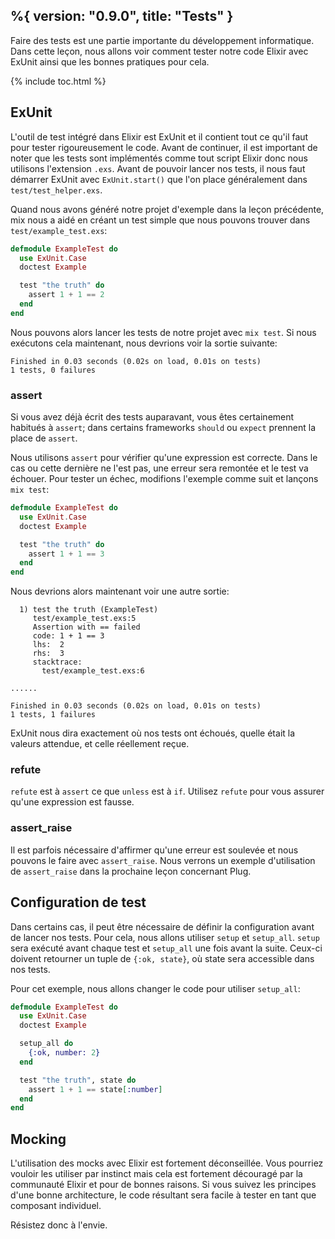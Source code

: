 %{
  version: "0.9.0",
  title: "Tests"
}
---

Faire des tests est une partie importante du développement informatique. Dans cette leçon, nous allons voir comment tester notre code Elixir avec ExUnit ainsi que les bonnes pratiques pour cela.

{% include toc.html %}

## ExUnit

L'outil de test intégré dans Elixir est ExUnit et il contient tout ce qu'il faut pour tester rigoureusement le code.  Avant de continuer, il est important de noter que les tests sont implémentés comme tout script Elixir donc nous utilisons l'extension `.exs`.  Avant de pouvoir lancer nos tests, il nous faut démarrer ExUnit avec `ExUnit.start()` que l'on place généralement dans `test/test_helper.exs`.

Quand nous avons généré notre projet d'exemple dans la leçon précédente, mix nous a aidé en créant un test simple que nous pouvons trouver dans `test/example_test.exs`:

```elixir
defmodule ExampleTest do
  use ExUnit.Case
  doctest Example

  test "the truth" do
    assert 1 + 1 == 2
  end
end
```

Nous pouvons alors lancer les tests de notre projet avec `mix test`.  Si nous exécutons cela maintenant, nous devrions voir la sortie suivante:

```shell
Finished in 0.03 seconds (0.02s on load, 0.01s on tests)
1 tests, 0 failures
```

### assert

Si vous avez déjà écrit des tests auparavant, vous êtes certainement habitués à `assert`; dans certains frameworks `should` ou `expect` prennent la place de `assert`.

Nous utilisons `assert` pour vérifier qu'une expression est correcte.  Dans le cas ou cette dernière ne l'est pas, une erreur sera remontée et le test va échouer.  Pour tester un échec, modifions l'exemple comme suit et lançons `mix test`:

```elixir
defmodule ExampleTest do
  use ExUnit.Case
  doctest Example

  test "the truth" do
    assert 1 + 1 == 3
  end
end
```

Nous devrions alors maintenant voir une autre sortie:

```shell
  1) test the truth (ExampleTest)
     test/example_test.exs:5
     Assertion with == failed
     code: 1 + 1 == 3
     lhs:  2
     rhs:  3
     stacktrace:
       test/example_test.exs:6

......

Finished in 0.03 seconds (0.02s on load, 0.01s on tests)
1 tests, 1 failures
```

ExUnit nous dira exactement où nos tests ont échoués, quelle était la valeurs attendue, et celle réellement reçue.

### refute

`refute` est à `assert` ce que `unless` est à `if`.  Utilisez `refute` pour vous assurer qu'une expression est fausse.

### assert_raise

Il est parfois nécessaire d'affirmer qu'une erreur est soulevée et nous pouvons le faire avec `assert_raise`.  Nous verrons un exemple d'utilisation de `assert_raise` dans la prochaine leçon concernant Plug.

## Configuration de test

Dans certains cas, il peut être nécessaire de définir la configuration avant de lancer nos tests.  Pour cela, nous allons utiliser `setup` et `setup_all`.  `setup` sera exécuté avant chaque test et `setup_all` une fois avant la suite.  Ceux-ci doivent retourner un tuple de `{:ok, state}`, où state sera accessible dans nos tests.

Pour cet exemple, nous allons changer le code pour utiliser `setup_all`:

```elixir
defmodule ExampleTest do
  use ExUnit.Case
  doctest Example

  setup_all do
    {:ok, number: 2}
  end

  test "the truth", state do
    assert 1 + 1 == state[:number]
  end
end
```

## Mocking

L'utilisation des mocks avec Elixir est fortement déconseillée.  Vous pourriez vouloir les utiliser par instinct mais cela est fortement découragé par la communauté Elixir et pour de bonnes raisons.  Si vous suivez les principes d'une bonne architecture, le code résultant sera facile à tester en tant que composant individuel.

Résistez donc à l'envie.
